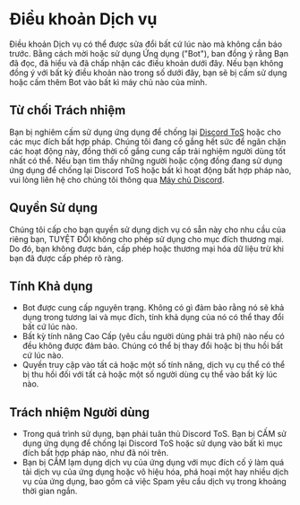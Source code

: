 # Điều khoản Dịch vụ

Điều khoản Dịch vụ có thể được sửa đổi bất cứ lúc nào mà không cần báo trước.
Bằng cách mời hoặc sử dụng Ứng dụng ("Bot"), ban đồng ý rằng Bạn đã đọc, đã hiểu và đã chấp nhận các điều khoản dưới đây. Nếu bạn không đồng ý với bất kỳ điều khoản nào trong số dưới đây, bạn sẽ bị cấm sử dụng hoặc cấm thêm Bot vào bất kì máy chủ nào của mình.

## Từ chối Trách nhiệm
Bạn bị nghiêm cấm sử dụng ứng dụng để chống lại [Discord ToS](https://discord.com/terms) hoặc cho các mục đích bất hợp pháp. Chúng tôi đang cố gắng hết sức để ngăn chặn các hoạt động này, đồng thời cố gắng cung cấp trải nghiệm người dùng tốt nhất có thể. Nếu bạn tìm thấy những người hoặc cộng đồng đang sử dụng ứng dụng để chống lại Discord ToS hoặc bất kì hoạt động bất hợp pháp nào, vui lòng liên hệ cho chúng tôi thông qua [Máy chủ Discord](https://discord.gg/yUfA2km5Uj).

## Quyền Sử dụng
Chúng tôi cấp cho bạn quyền sử dụng dịch vụ có sẵn này cho nhu cầu của riêng bạn, TUYỆT ĐỐI không cho phép sử dụng cho mục đích thương mại. Do đó, bạn không được bán, cấp phép hoặc thương mại hóa dữ liệu trừ khi bạn đã được cấp phép rõ ràng.

## Tính Khả dụng
- Bot được cung cấp nguyên trạng. Không có gì đảm bảo rằng nó sẽ khả dụng trong tương lai và mục đích, tính khả dụng của nó có thể thay đổi bất cứ lúc nào.
- Bất kỳ tính năng Cao Cấp (yêu cầu người dùng phải trả phí) nào nếu có đều không được đảm bảo. Chúng có thể bị thay đổi hoặc bị thu hồi bất cứ lúc nào.
- Quyền truy cập vào tất cả hoặc một số tính năng, dịch vụ cụ thể có thể bị thu hồi đối với tất cả hoặc một số người dùng cụ thể vào bất kỳ lúc nào.

## Trách nhiệm Người dùng
- Trong quá trình sử dụng, bạn phải tuân thủ Discord ToS. Bạn bị CẤM sử dụng ứng dụng để chống lại Discord ToS hoặc sử dụng vào bất kì mục đích bất hợp pháp nào, như đã nói trên.
- Bạn bị CẤM lạm dụng dịch vụ của ứng dụng với mục đích cố ý làm quá tải dịch vụ của ứng dụng hoặc vô hiệu hóa, phá hoại một hay nhiều dịch vụ của ứng dụng, bao gồm cả việc Spam yêu cầu dịch vụ trong khoảng thời gian ngắn.